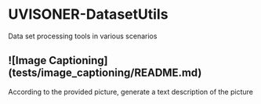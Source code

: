 <H1> UVISONER-DatasetUtils</H1>
Data set processing tools in various scenarios

<H2>![Image Captioning](tests/image_captioning/README.md)</H2>
According to the provided picture, generate a text description of the picture

